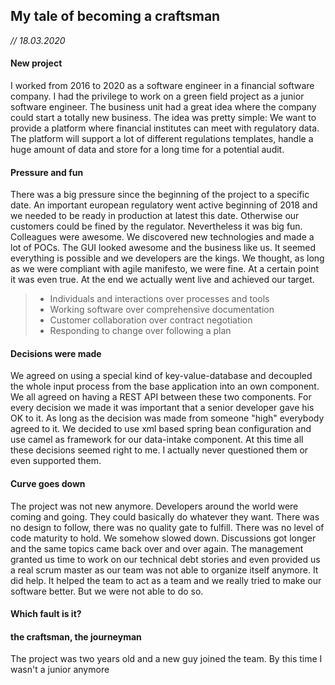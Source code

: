 ## My tale of becoming a craftsman
*// 18.03.2020*

#### New project
I worked from 2016 to 2020 as a software engineer in a financial software company. I had the privilege to work on a green field project as a junior software engineer.
The business unit had a great idea where the company could start a totally new business.
The idea was pretty simple: We want to provide a platform where financial institutes can meet with regulatory data. The platform will support a lot of different regulations templates, handle a huge amount of data and store for a long time for a potential audit.

#### Pressure and fun
There was a big pressure since the beginning of the project to a specific date. An important european regulatory went active beginning of 2018 and we needed to be ready in production at latest this date. Otherwise our customers could be fined by the regulator.
Nevertheless it was big fun. Colleagues were awesome. We discovered new technologies and made a lot of POCs. The GUI looked awesome and the business like us. It seemed everything is possible and we developers are the kings.
We thought, as long as we were compliant with agile manifesto, we were fine. At a certain point it was even true. At the end we actually went live and achieved our target.

> * Individuals and interactions over processes and tools
> * Working software over comprehensive documentation
> * Customer collaboration over contract negotiation
> * Responding to change over following a plan

#### Decisions were made 
We agreed on using a special kind of key-value-database and decoupled the whole input process from the base application into an own component. We all agreed on having a REST API between these two components.
For every decision we made it was important that a senior developer gave his OK to it. As long as the decision was made from someone "high" everybody agreed to it.
We decided to use xml based spring bean configuration and use camel as framework for our data-intake component. At this time all these decisions seemed right to me. I actually never questioned them or even supported them.

#### Curve goes down
The project was not new anymore. Developers around the world were coming and going. They could basically do whatever they want. There was no design to follow, there was no quality gate to fulfill. There was no level of code maturity to hold. 
We somehow slowed down. Discussions got longer and the same topics came back over and over again.
The management granted us time to work on our technical debt stories and even provided us a real scrum master as our team was not able to organize itself anymore. It did help. It helped the team to act as a team and we really tried to make our software better.
But we were not able to do so.

#### Which fault is it? 
 
#### the craftsman, the journeyman
The project was two years old and a new guy joined the team. By this time I wasn't a junior anymore